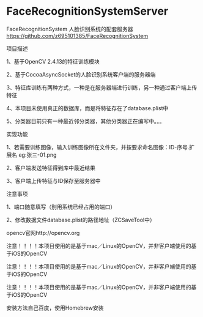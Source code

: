 # FaceRecognitionSystemServer

FaceRecognitionSystem 人脸识别系统的配套服务器 https://github.com/z695101385/FaceRecognitionSystem

项目描述

1、基于OpenCV 2.4.13的特征训练模块

2、基于CocoaAsyncSocket的人脸识别系统客户端的服务器端

3、特征库训练有两种方式，一种是在服务器端进行训练，另一种通过客户端上传特征

4、本项目未使用真正的数据库，而是将特征存在了database.plist中

5、分类器目前只有一种最近邻分类器，其他分类器正在编写中。。。

实现功能

1、若需要训练图像，输入训练图像所在文件夹，并按要求命名图像：ID-序号.扩展名 eg:张三-01.png

2、客户端发送特征得到库中最近结果

3、客户端上传特征与ID保存至服务器中

注意事项

1、端口随意填写（别用系统已经占用的端口）

2、修改数据文件database.plist的路径地址（ZCSaveTool中）

opencv官网http://opencv.org

注意！！！！本项目使用的是基于mac／Linux的OpenCV，并非客户端使用的基于iOS的OpenCV

注意！！！！本项目使用的是基于mac／Linux的OpenCV，并非客户端使用的基于iOS的OpenCV

注意！！！！本项目使用的是基于mac／Linux的OpenCV，并非客户端使用的基于iOS的OpenCV

安装方法自己百度，使用Homebrew安装
